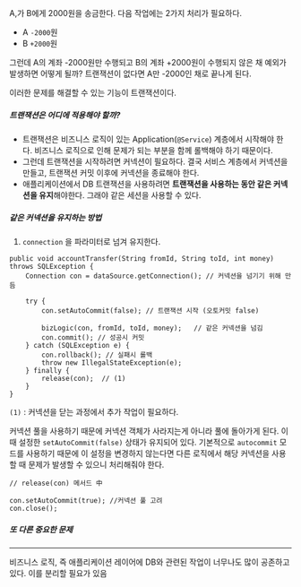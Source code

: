 
A,가 B에게 2000원을 송금한다. 다음 작업에는 2가지 처리가 필요하다.

- A `-2000`원
- B `+2000`원

그런데 A의 계좌 -2000원만 수행되고 B의 계좌 +2000원이 수행되지 않은 채 예외가 발생하면 어떻게 될까? 트랜잭션이 없다면 A만 -2000인 채로 끝나게 된다.

이러한 문제를 해결할 수 있는 기능이 트랜잭션이다.


##### 트랜잭션은 어디에 적용해야 할까?

- 트랜잭션은 비즈니스 로직이 있는 Application(`@Service`) 계층에서 시작해야 한다. 비즈니스 로직으로 인해 문제가 되는 부분을 함께 롤백해야 하기 때문이다.
- 그런데 트랜잭션을 시작하려면 커넥션이 필요하다. 결국 서비스 계층에서 커넥션을 만들고, 트랜잭션 커밋 이후에 커넥션을 종료해야 한다.
- 애플리케이션에서 DB 트랜잭션을 사용하려면 **트랜잭션을 사용하는 동안 같은 커넥션을 유지**해야한다. 그래야 같은 세션을 사용할 수 있다.



##### 같은 커넥션을 유지하는 방법


1. `connection` 을 파라미터로 넘겨 유지한다.


```
public void accountTransfer(String fromId, String toId, int money) throws SQLException {  
    Connection con = dataSource.getConnection(); // 커넥션을 넘기기 위해 만듬  
  
    try {  
        con.setAutoCommit(false); // 트랜잭션 시작 (오토커밋 false) 
  
        bizLogic(con, fromId, toId, money);   // 같은 커넥션을 넘김
        con.commit(); // 성공시 커밋  
    } catch (SQLException e) {  
        con.rollback(); // 실패시 롤백  
        throw new IllegalStateException(e);  
    } finally {  
        release(con);  // (1)
    }  
}
```


`(1)` :  커넥션을 닫는 과정에서 추가 작업이 필요하다.

커넥션 풀을 사용하기 때문에 커넥션 객체가 사라지는게 아니라 풀에 돌아가게 된다. 이때 설정한 
`setAutoCommit(false)` 상태가 유지되어 있다. 기본적으로 `autocommit` 모드를 사용하기 때문에 이 설정을 변경하지 않는다면 다른 로직에서 해당 커넥션을 사용할 때 문제가 발생할 수 있으니 처리해줘야 한다.

```
// release(con) 메서드 中

con.setAutoCommit(true); //커넥션 풀 고려  
con.close();
```


##### 또 다른 중요한 문제
---

비즈니스 로직, 즉 애플리케이션 레이어에 DB와 관련된 작업이 너무나도 많이 공존하고 있다. 이를 분리할 필요가 있음